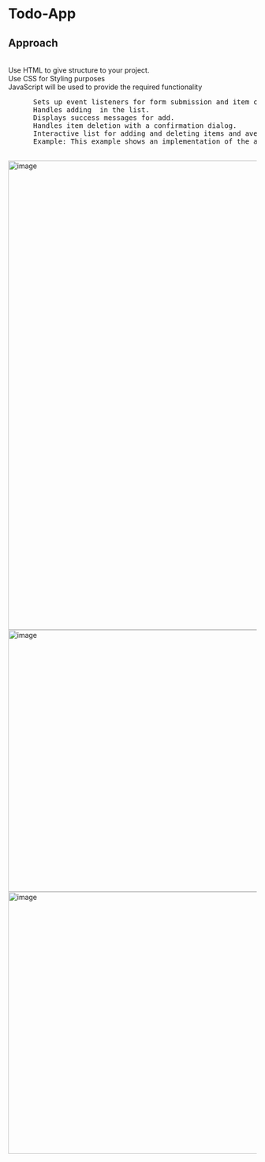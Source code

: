 # Todo-App

<h2>Approach</h2>
<br />
Use HTML to give structure to your project.<br>
Use CSS for Styling purposes<br>
JavaScript will be used to provide the required functionality<br>
 <pre>
      Sets up event listeners for form submission and item clicks.
      Handles adding  in the list.
      Displays success messages for add.
      Handles item deletion with a confirmation dialog.
      Interactive list for adding and deleting items and ave checkpoints.
      Example: This example shows an implementation of the above-explained approach
</pre>
  <br />

<img width="951" alt="image" src="https://github.com/Vaishali2533/Todo-App/assets/157051524/57996eda-0738-498a-b573-c588fa3cb099">
<img width="531" alt="image" src="https://github.com/Vaishali2533/Todo-App/assets/157051524/45c1fd43-9790-46d3-8549-071a8f575f5a">
<img width="531" alt="image" src="https://github.com/Vaishali2533/Todo-App/assets/157051524/bd149962-9c55-4c0b-a8da-0d68de9f502a">


